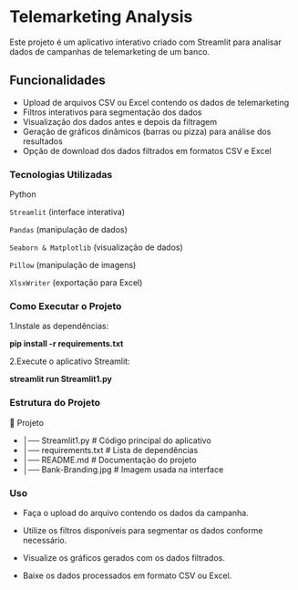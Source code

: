 # Telemarketing Analysis

Este projeto é um aplicativo interativo criado com Streamlit para analisar dados de campanhas de telemarketing de um banco.

## Funcionalidades
- Upload de arquivos CSV ou Excel contendo os dados de telemarketing
- Filtros interativos para segmentação dos dados
- Visualização dos dados antes e depois da filtragem
- Geração de gráficos dinâmicos (barras ou pizza) para análise dos resultados
- Opção de download dos dados filtrados em formatos CSV e Excel


### Tecnologias Utilizadas

Python

``Streamlit`` (interface interativa)

``Pandas`` (manipulação de dados)

``Seaborn & Matplotlib`` (visualização de dados)

``Pillow`` (manipulação de imagens)

``XlsxWriter`` (exportação para Excel)

### Como Executar o Projeto

1.Instale as dependências:

**pip install -r requirements.txt**

2.Execute o aplicativo Streamlit:

**streamlit run Streamlit1.py**

### Estrutura do Projeto

📂 Projeto
* │── Streamlit1.py          # Código principal do aplicativo
* │── requirements.txt       # Lista de dependências
* │── README.md              # Documentação do projeto
* │── Bank-Branding.jpg      # Imagem usada na interface


### Uso

* Faça o upload do arquivo contendo os dados da campanha.

* Utilize os filtros disponíveis para segmentar os dados conforme necessário.

* Visualize os gráficos gerados com os dados filtrados.

* Baixe os dados processados em formato CSV ou Excel.
